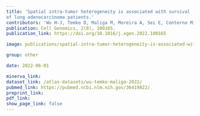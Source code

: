 ```yaml
---
title: 'Spatial intra-tumor heterogeneity is associated with survival
of lung adenocarcinoma patients.'
contributors: 'Wu H-J, Temko D, Maliga M, Moreira A, Sei E, Conterno Minussi D, Dean J, Lee C, Xu Q,... Michor F. (2022).'
publication: Cell Genomics, 2(8), 100165.
publication_link: https://doi.org/10.1016/j.xgen.2022.100165

image: publications/spatial-intra-tumor-heterogeneity-is-associated-with-survival-of-lung-adenocarcimoma-patients.jpg

group: other

date: 2022-06-01

minerva_link:
dataset_link: /atlas-datasets/wu-temko-maliga-2022/
pubmed_link: https://pubmed.ncbi.nlm.nih.gov/36419822/
preprint_link:
pdf_link:
show_page_link: false
---
```

